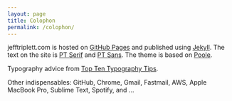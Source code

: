 ```yaml
---
layout: page
title: Colophon
permalink: /colophon/
---
```


jefftriplett.com is hosted on [GitHub Pages][] and published using [Jekyll][]. The text on the site is [PT Serif][] and [PT Sans][]. The theme is based on [Poole][].

Typography advice from [Top Ten Typography Tips][].

Other indispensables: GitHub, Chrome, Gmail, Fastmail, AWS, Apple MacBook Pro, Sublime Text, Spotify, and ...

[GitHub Pages]: https://pages.github.com/
[Jekyll]: https://jekyllrb.com/
[Poole]: https://github.com/poole/poole
[PT Sans]: https://fonts.google.com/specimen/PT+Sans
[PT Serif]: https://fonts.google.com/specimen/PT+Serif
[Top Ten Typography Tips]: http://www.toptentypography.tips/
